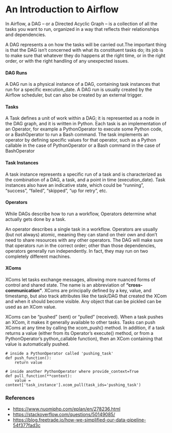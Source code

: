 # An Introduction to Airflow

In Airflow, a DAG – or a Directed Acyclic Graph – is a collection of all the tasks you want to run, organized in a way that reflects their relationships and dependencies.

A DAG represents a on how the tasks will be carried out.The important thing is that the DAG isn’t concerned with what its constituent tasks do; its job is to make sure that whatever they do happens at the right time, or in the right order, or with the right handling of any unexpected issues.

#### DAG Runs

A DAG run is a physical instance of a DAG, containing task instances that run for a specific execution_date. A DAG run is usually created by the Airflow scheduler, but can also be created by an external trigger. 


#### Tasks

A Task defines a unit of work within a DAG; it is represented as a node in the DAG graph, and it is written in Python. Each task is an implementation of an Operator, for example a PythonOperator to execute some Python code, or a BashOperator to run a Bash command. The task implements an operator by defining specific values for that operator, such as a Python callable in the case of PythonOperator or a Bash command in the case of BashOperator

#### Task Instances

A task instance represents a specific run of a task and is characterized as the combination of a DAG, a task, and a point in time (execution_date). Task instances also have an indicative state, which could be “running”, “success”, “failed”, “skipped”, “up for retry”, etc.  

#### Operators

While DAGs describe how to run a workflow, Operators determine what actually gets done by a task.

An operator describes a single task in a workflow. Operators are usually (but not always) atomic, meaning they can stand on their own and don’t need to share resources with any other operators. The DAG will make sure that operators run in the correct order; other than those dependencies, operators generally run independently. In fact, they may run on two completely different machines.

#### XComs

XComs let tasks exchange messages, allowing more nuanced forms of control and shared state. The name is an abbreviation of **“cross-communication”**. XComs are principally defined by a key, value, and timestamp, but also track attributes like the task/DAG that created the XCom and when it should become visible. Any object that can be pickled can be used as an XCom value.

XComs can be “pushed” (sent) or “pulled” (received). When a task pushes an XCom, it makes it generally available to other tasks. Tasks can push XComs at any time by calling the xcom_push() method. In addition, if a task returns a value (either from its Operator’s execute() method, or from a PythonOperator’s python_callable function), then an XCom containing that value is automatically pushed.

```
# inside a PythonOperator called 'pushing_task'
def push_function():
    return value

# inside another PythonOperator where provide_context=True
def pull_function(**context):
    value = context['task_instance'].xcom_pull(task_ids='pushing_task')
```





### References 

- https://www.nuomiphp.com/eplan/en/278236.html 
- https://stackoverflow.com/questions/50149085/
- https://blog.freetrade.io/how-we-simplified-our-data-pipeline-54f377fad3c  